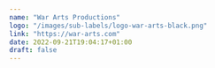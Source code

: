 ```yaml
---
name: "War Arts Productions"
logo: "/images/sub-labels/logo-war-arts-black.png"
link: "https://war-arts.com"
date: 2022-09-21T19:04:17+01:00
draft: false
---
```

